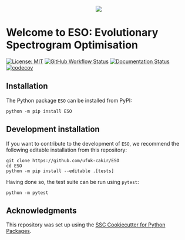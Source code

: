 <p align="center">
  <img src="https://cakir-ufuk.de/assets/images/eso%20logo.png" />
</p>

# Welcome to ESO: Evolutionary Spectrogram Optimisation
[![License: MIT](https://img.shields.io/badge/License-MIT-yellow.svg)](https://opensource.org/licenses/MIT)
[![GitHub Workflow Status](https://img.shields.io/github/actions/workflow/status/ufuk-cakir/ESO/ci.yml?branch=main)](https://github.com/ufuk-cakir/ESO/actions/workflows/ci.yml)
[![Documentation Status](https://readthedocs.org/projects/ESO/badge/)](https://ESO.readthedocs.io/)
[![codecov](https://codecov.io/gh/ufuk-cakir/ESO/branch/main/graph/badge.svg)](https://codecov.io/gh/ufuk-cakir/ESO)

## Installation

The Python package `ESO` can be installed from PyPI:

```
python -m pip install ESO
```

## Development installation

If you want to contribute to the development of `ESO`, we recommend
the following editable installation from this repository:

```
git clone https://github.com/ufuk-cakir/ESO
cd ESO
python -m pip install --editable .[tests]
```

Having done so, the test suite can be run using `pytest`:

```
python -m pytest
```

## Acknowledgments

This repository was set up using the [SSC Cookiecutter for Python Packages](https://github.com/ssciwr/cookiecutter-python-package).
